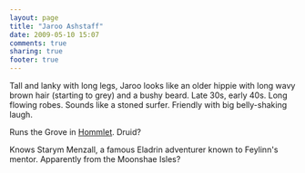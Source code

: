 ```yaml
---
layout: page
title: "Jaroo Ashstaff"
date: 2009-05-10 15:07
comments: true
sharing: true
footer: true
---
```

Tall and lanky with long legs, Jaroo looks like an older hippie with long wavy brown hair (starting to grey) and a bushy beard. Late 30s, early 40s. Long flowing robes. Sounds like a stoned surfer. Friendly with big belly-shaking laugh.

Runs the Grove in [Hommlet](/places/hommlet.html). Druid?

Knows Starym Menzall, a famous Eladrin adventurer known to Feylinn's mentor. Apparently from the Moonshae Isles?